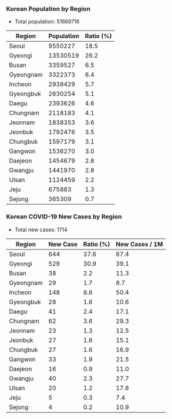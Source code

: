 ### Korean Population by Region
* Total population: 51669716

| Region        | Population      | Ratio (%)      |
| ------------- | --------------- | -------------- |
| Seoul         | 9550227         | 18.5           |
| Gyeongi       | 13530519        | 26.2           |
| Busan         | 3359527         | 6.5            |
| Gyeongnam     | 3322373         | 6.4            |
| Incheon       | 2938429         | 5.7            |
| Gyeongbuk     | 2630254         | 5.1            |
| Daegu         | 2393626         | 4.6            |
| Chungnam      | 2118183         | 4.1            |
| Jeonnam       | 1838353         | 3.6            |
| Jeonbuk       | 1792476         | 3.5            |
| Chungbuk      | 1597179         | 3.1            |
| Gangwon       | 1536270         | 3.0            |
| Daejeon       | 1454679         | 2.8            |
| Gwangju       | 1441970         | 2.8            |
| Ulsan         | 1124459         | 2.2            |
| Jeju          | 675883          | 1.3            |
| Sejong        | 365309          | 0.7            |


### Korean COVID-19 New Cases by Region
* Total new cases: 1714

| Region   | New Case | Ratio (%) | New Cases / 1M |
| -------- | -------- | --------- | -------------- |
| Seoul    | 644      | 37.6      | 67.4           |
| Gyeongi  | 529      | 30.9      | 39.1           |
| Busan    | 38       | 2.2       | 11.3           |
| Gyeongnam| 29       | 1.7       | 8.7            |
| Incheon  | 148      | 8.6       | 50.4           |
| Gyeongbuk| 28       | 1.6       | 10.6           |
| Daegu    | 41       | 2.4       | 17.1           |
| Chungnam | 62       | 3.6       | 29.3           |
| Jeonnam  | 23       | 1.3       | 12.5           |
| Jeonbuk  | 27       | 1.6       | 15.1           |
| Chungbuk | 27       | 1.6       | 16.9           |
| Gangwon  | 33       | 1.9       | 21.5           |
| Daejeon  | 16       | 0.9       | 11.0           |
| Gwangju  | 40       | 2.3       | 27.7           |
| Ulsan    | 20       | 1.2       | 17.8           |
| Jeju     | 5        | 0.3       | 7.4            |
| Sejong   | 4        | 0.2       | 10.9           |